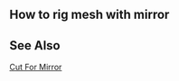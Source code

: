 ## How to rig mesh with mirror ##


## See Also

[Cut For Mirror](.\examples\CutForMirror\CutForMirror.md)

